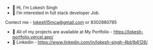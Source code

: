 - 👋 Hi, I’m Lokesh Singh
- 👀 I’m interested in full stack developer Job.
  
Contect me - lokesh15mca@gmail.com or 8302880785




- 👀 All of my projects are available at My Portfolio - https://lokesh-portfolio.vercel.app/
- 👀 Linkedin - https://www.linkedin.com/in/lokesh-singh-4bb1b6126/




<!---
lokesh15mca/lokesh15mca is a ✨ special ✨ repository because its `README.md` (this file) appears on your GitHub profile.
You can click the Preview link to take a look at your changes.
--->
